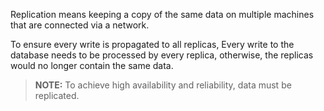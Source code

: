 
Replication means keeping a copy of the same data on multiple machines that are connected via a network.

To ensure every write is propagated to all replicas, Every write to the database needs to be processed by every replica, otherwise, the replicas would no longer contain the same data.

> **NOTE:** To achieve high availability and reliability, data must be replicated.

